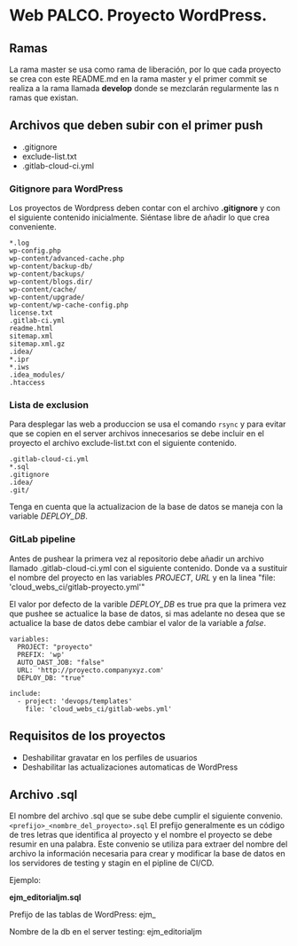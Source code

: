 # Web PALCO. Proyecto WordPress.

## Ramas
La rama master se usa como rama de liberación, por lo que cada proyecto se crea con este README.md en la rama master y el primer commit se realiza a la rama llamada **develop** donde se mezclarán regularmente las n ramas que existan.


## Archivos que deben subir con el primer push

- .gitignore
- exclude-list.txt
- .gitlab-cloud-ci.yml

### Gitignore para WordPress
Los proyectos de Wordpress deben contar con el archivo **.gitignore** y con el siguiente contenido inicialmente. Siéntase libre de añadir lo que crea conveniente.

```
*.log
wp-config.php
wp-content/advanced-cache.php
wp-content/backup-db/
wp-content/backups/
wp-content/blogs.dir/
wp-content/cache/
wp-content/upgrade/
wp-content/wp-cache-config.php
license.txt
.gitlab-ci.yml
readme.html
sitemap.xml
sitemap.xml.gz
.idea/
*.ipr
*.iws
.idea_modules/
.htaccess
```

### Lista de exclusion

Para desplegar las web a produccion se usa el comando ```rsync``` y para evitar que se copien en el server archivos 
innecesarios se debe incluir en el proyecto el archivo exclude-list.txt con el siguiente contenido.

```
.gitlab-cloud-ci.yml
*.sql
.gitignore
.idea/
.git/
```
Tenga en cuenta que la actualizacion de la base de datos se maneja con la variable *DEPLOY_DB*. 

### GitLab pipeline

Antes de pushear la primera vez al repositorio debe añadir un archivo llamado .gitlab-cloud-ci.yml con el siguiente contenido.
Donde va a sustituir el nombre del proyecto en las variables *PROJECT*, *URL* y en la linea "file: 'cloud_webs_ci/gitlab-proyecto.yml'"

El valor por defecto de la varible *DEPLOY_DB* es true pra que la primera vez que pushee se actualice la base de datos,
si mas adelante no desea que se actualice la base de datos debe cambiar el valor de la variable a _false_.

```
variables:
  PROJECT: "proyecto"
  PREFIX: 'wp'
  AUTO_DAST_JOB: "false"
  URL: 'http://proyecto.companyxyz.com'
  DEPLOY_DB: "true"

include:
  - project: 'devops/templates'
    file: 'cloud_webs_ci/gitlab-webs.yml'
```

## Requisitos de los proyectos

- Deshabilitar gravatar en los perfiles de usuarios
- Deshabilitar las actualizaciones automaticas de WordPress

## Archivo .sql
El nombre del archivo .sql que se sube debe cumplir el siguiente convenio.
`<prefijo>_<nombre_del_proyecto>.sql`
El prefijo generalmente es un código de tres letras que identifica al proyecto y el nombre el proyecto se debe resumir en una palabra.  Este convenio se utiliza para extraer del nombre del archivo la información necesaria para crear y modificar la base de datos en los servidores de testing y stagin en el pipline de CI/CD.

Ejemplo:

**ejm_editorialjm.sql**

Prefijo de las tablas de WordPress:     ejm_

Nombre de la db en el server testing:   ejm_editorialjm
